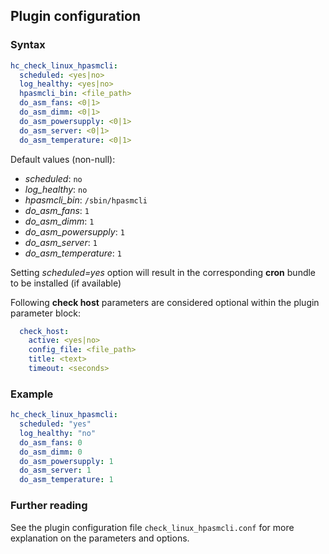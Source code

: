 ## Plugin configuration

### Syntax

```yaml
hc_check_linux_hpasmcli:
  scheduled: <yes|no>
  log_healthy: <yes|no>
  hpasmcli_bin: <file_path>
  do_asm_fans: <0|1>
  do_asm_dimm: <0|1>
  do_asm_powersupply: <0|1>
  do_asm_server: <0|1>
  do_asm_temperature: <0|1>
```

Default values (non-null):
* *scheduled*: `no`
* *log_healthy*: `no`
* *hpasmcli_bin*: `/sbin/hpasmcli`
* *do_asm_fans*: `1`
* *do_asm_dimm*: `1`
* *do_asm_powersupply*: `1`
* *do_asm_server*: `1`
* *do_asm_temperature*: `1`

Setting *scheduled=yes* option will result in the corresponding **cron** bundle to be installed (if available)

Following **check host** parameters are considered optional within the plugin parameter block:

```yaml
  check_host:
    active: <yes|no>
    config_file: <file_path>
    title: <text>
    timeout: <seconds>
```

### Example

```yaml
hc_check_linux_hpasmcli:
  scheduled: "yes"    
  log_healthy: "no"
  do_asm_fans: 0
  do_asm_dimm: 0
  do_asm_powersupply: 1
  do_asm_server: 1
  do_asm_temperature: 1  
```

### Further reading

See the plugin configuration file `check_linux_hpasmcli.conf` for more explanation on the parameters and options.

